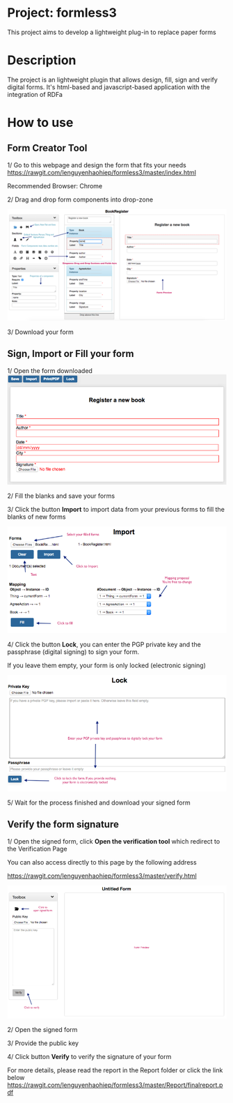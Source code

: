 # Project: formless3
This project aims to develop a lightweight plug-in to replace paper forms

# Description
The project is an lightweight plugin that allows design, fill, sign and verify digital forms. It's html-based and javascript-based application with the integration of RDFa

# How to use
## Form Creator Tool
1/ Go to this webpage and design the form that fits your needs
https://rawgit.com/lenguyenhaohiep/formless3/master/index.html

Recommended Browser: Chrome

2/ Drag and drop form components into drop-zone   

![GitHub Logo](https://raw.githubusercontent.com/lenguyenhaohiep/formless3/master/Screenshots/create.png)

3/ Download your form

## Sign, Import or Fill your form
1/ Open the form downloaded
![GitHub Logo](https://raw.githubusercontent.com/lenguyenhaohiep/formless3/master/Screenshots/form.png)

2/ Fill the blanks and save your forms

3/ Click the button **Import** to import data from your previous forms to fill the blanks of new forms

![GitHub Logo](https://raw.githubusercontent.com/lenguyenhaohiep/formless3/master/Screenshots/import.png)

4/ Click the button **Lock**, you can enter the PGP private key and the passphrase (digital signing) to sign your form. 

If you leave them empty, your form is only locked (electronic signing) 

![GitHub Logo](https://raw.githubusercontent.com/lenguyenhaohiep/formless3/master/Screenshots/sign.png)

5/ Wait for the process finished and download your signed form

## Verify the form signature
1/ Open the signed form, click **Open the verification tool** which redirect to the Verification Page

You can also access directly to this page by the following address

https://rawgit.com/lenguyenhaohiep/formless3/master/verify.html

![GitHub Logo](https://raw.githubusercontent.com/lenguyenhaohiep/formless3/master/Screenshots/verify.png)

2/ Open the signed form

3/ Provide the public key

4/ Click button **Verify** to verify the signature of your form

For more details, please read the report in the Report folder or click the link below
https://rawgit.com/lenguyenhaohiep/formless3/master/Report/finalreport.pdf

